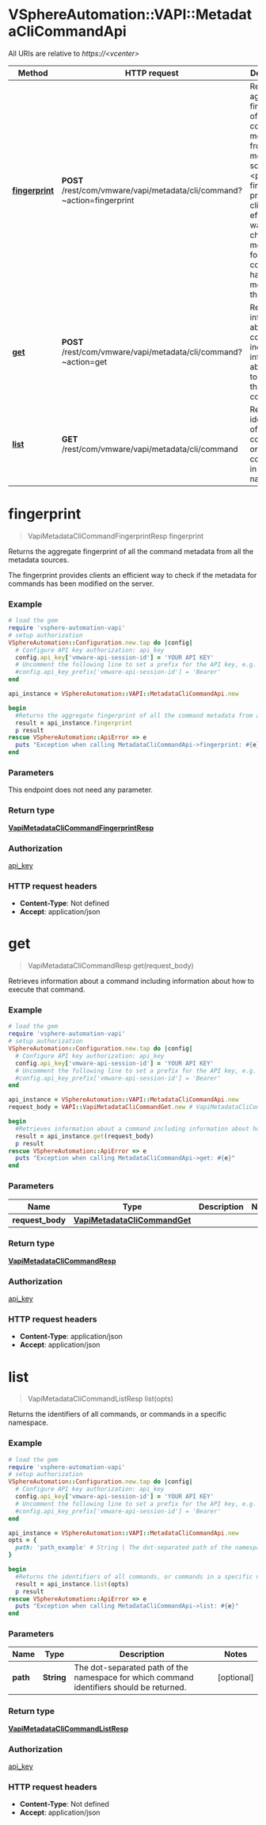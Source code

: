 # VSphereAutomation::VAPI::MetadataCliCommandApi

All URIs are relative to *https://&lt;vcenter&gt;*

Method | HTTP request | Description
------------- | ------------- | -------------
[**fingerprint**](MetadataCliCommandApi.md#fingerprint) | **POST** /rest/com/vmware/vapi/metadata/cli/command?~action&#x3D;fingerprint | Returns the aggregate fingerprint of all the command metadata from all the metadata sources. &lt;p&gt; The fingerprint provides clients an efficient way to check if the metadata for commands has been modified on the server.
[**get**](MetadataCliCommandApi.md#get) | **POST** /rest/com/vmware/vapi/metadata/cli/command?~action&#x3D;get | Retrieves information about a command including information about how to execute that command.
[**list**](MetadataCliCommandApi.md#list) | **GET** /rest/com/vmware/vapi/metadata/cli/command | Returns the identifiers of all commands, or commands in a specific namespace.


# **fingerprint**
> VapiMetadataCliCommandFingerprintResp fingerprint

Returns the aggregate fingerprint of all the command metadata from all the metadata sources. <p> The fingerprint provides clients an efficient way to check if the metadata for commands has been modified on the server.

### Example
```ruby
# load the gem
require 'vsphere-automation-vapi'
# setup authorization
VSphereAutomation::Configuration.new.tap do |config|
  # Configure API key authorization: api_key
  config.api_key['vmware-api-session-id'] = 'YOUR API KEY'
  # Uncomment the following line to set a prefix for the API key, e.g. 'Bearer' (defaults to nil)
  #config.api_key_prefix['vmware-api-session-id'] = 'Bearer'
end

api_instance = VSphereAutomation::VAPI::MetadataCliCommandApi.new

begin
  #Returns the aggregate fingerprint of all the command metadata from all the metadata sources. <p> The fingerprint provides clients an efficient way to check if the metadata for commands has been modified on the server.
  result = api_instance.fingerprint
  p result
rescue VSphereAutomation::ApiError => e
  puts "Exception when calling MetadataCliCommandApi->fingerprint: #{e}"
end
```

### Parameters
This endpoint does not need any parameter.

### Return type

[**VapiMetadataCliCommandFingerprintResp**](VapiMetadataCliCommandFingerprintResp.md)

### Authorization

[api_key](../README.md#api_key)

### HTTP request headers

 - **Content-Type**: Not defined
 - **Accept**: application/json



# **get**
> VapiMetadataCliCommandResp get(request_body)

Retrieves information about a command including information about how to execute that command.

### Example
```ruby
# load the gem
require 'vsphere-automation-vapi'
# setup authorization
VSphereAutomation::Configuration.new.tap do |config|
  # Configure API key authorization: api_key
  config.api_key['vmware-api-session-id'] = 'YOUR API KEY'
  # Uncomment the following line to set a prefix for the API key, e.g. 'Bearer' (defaults to nil)
  #config.api_key_prefix['vmware-api-session-id'] = 'Bearer'
end

api_instance = VSphereAutomation::VAPI::MetadataCliCommandApi.new
request_body = VAPI::VapiMetadataCliCommandGet.new # VapiMetadataCliCommandGet | 

begin
  #Retrieves information about a command including information about how to execute that command.
  result = api_instance.get(request_body)
  p result
rescue VSphereAutomation::ApiError => e
  puts "Exception when calling MetadataCliCommandApi->get: #{e}"
end
```

### Parameters

Name | Type | Description  | Notes
------------- | ------------- | ------------- | -------------
 **request_body** | [**VapiMetadataCliCommandGet**](VapiMetadataCliCommandGet.md)|  | 

### Return type

[**VapiMetadataCliCommandResp**](VapiMetadataCliCommandResp.md)

### Authorization

[api_key](../README.md#api_key)

### HTTP request headers

 - **Content-Type**: application/json
 - **Accept**: application/json



# **list**
> VapiMetadataCliCommandListResp list(opts)

Returns the identifiers of all commands, or commands in a specific namespace.

### Example
```ruby
# load the gem
require 'vsphere-automation-vapi'
# setup authorization
VSphereAutomation::Configuration.new.tap do |config|
  # Configure API key authorization: api_key
  config.api_key['vmware-api-session-id'] = 'YOUR API KEY'
  # Uncomment the following line to set a prefix for the API key, e.g. 'Bearer' (defaults to nil)
  #config.api_key_prefix['vmware-api-session-id'] = 'Bearer'
end

api_instance = VSphereAutomation::VAPI::MetadataCliCommandApi.new
opts = {
  path: 'path_example' # String | The dot-separated path of the namespace for which command identifiers should be returned.
}

begin
  #Returns the identifiers of all commands, or commands in a specific namespace.
  result = api_instance.list(opts)
  p result
rescue VSphereAutomation::ApiError => e
  puts "Exception when calling MetadataCliCommandApi->list: #{e}"
end
```

### Parameters

Name | Type | Description  | Notes
------------- | ------------- | ------------- | -------------
 **path** | **String**| The dot-separated path of the namespace for which command identifiers should be returned. | [optional] 

### Return type

[**VapiMetadataCliCommandListResp**](VapiMetadataCliCommandListResp.md)

### Authorization

[api_key](../README.md#api_key)

### HTTP request headers

 - **Content-Type**: Not defined
 - **Accept**: application/json



